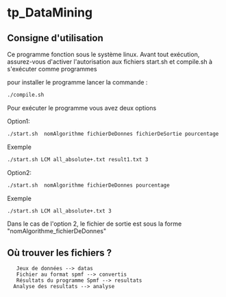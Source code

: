 # tp_DataMining

## Consigne d'utilisation
Ce programme fonction sous le système linux.
Avant tout exécution, assurez-vous d'activer l'autorisation aux fichiers start.sh et compile.sh à s'exécuter comme programmes

pour installer le programme lancer la commande :
```bash
./compile.sh
```

Pour exécuter le programme vous avez deux options 

Option1:
```bash
./start.sh  nomAlgorithme fichierDeDonnes fichierDeSortie pourcentage
```
Exemple
```bash
./start.sh LCM all_absolute+.txt result1.txt 3
```

Option2:
```bash
./start.sh  nomAlgorithme fichierDeDonnes pourcentage
```
Exemple
```bash
./start.sh LCM all_absolute+.txt 3
```
Dans le cas de l'option 2, le fichier de sortie est sous la forme "nomAlgorithme_fichierDeDonnes"

## Où trouver les fichiers ?

```
   Jeux de données --> datas
   Fichier au format spmf --> convertis
   Résultats du programme Spmf --> resultats
  Analyse des resultats --> analyse
```

